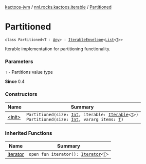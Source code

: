 [kactoos-jvm](../../index.md) / [nnl.rocks.kactoos.iterable](../index.md) / [Partitioned](./index.md)

# Partitioned

`class Partitioned<T : `[`Any`](https://kotlinlang.org/api/latest/jvm/stdlib/kotlin/-any/index.html)`> : `[`IterableEnvelope`](../-iterable-envelope/index.md)`<`[`List`](https://kotlinlang.org/api/latest/jvm/stdlib/kotlin.collections/-list/index.html)`<`[`T`](index.md#T)`>>`

Iterable implementation for partitioning functionality.

### Parameters

`T` - Partitions value type

**Since**
0.4

### Constructors

| Name | Summary |
|---|---|
| [&lt;init&gt;](-init-.md) | `Partitioned(size: `[`Int`](https://kotlinlang.org/api/latest/jvm/stdlib/kotlin/-int/index.html)`, iterable: `[`Iterable`](https://kotlinlang.org/api/latest/jvm/stdlib/kotlin.collections/-iterable/index.html)`<`[`T`](index.md#T)`>)`<br>`Partitioned(size: `[`Int`](https://kotlinlang.org/api/latest/jvm/stdlib/kotlin/-int/index.html)`, vararg items: `[`T`](index.md#T)`)` |

### Inherited Functions

| Name | Summary |
|---|---|
| [iterator](../-iterable-envelope/iterator.md) | `open fun iterator(): `[`Iterator`](https://kotlinlang.org/api/latest/jvm/stdlib/kotlin.collections/-iterator/index.html)`<`[`T`](../-iterable-envelope/index.md#T)`>` |
